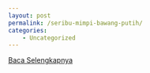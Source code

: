 ```yaml
---
layout: post
permalink: /seribu-mimpi-bawang-putih/
categories:
    - Uncategorized
---
```


[Baca Selengkapnya](/05)